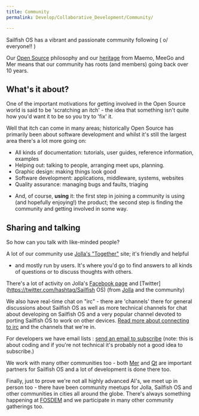 ```yaml
---
title: Community
permalink: Develop/Collaborative_Development/Community/

---
```


Sailfish OS has a vibrant and passionate community following ( o/
everyone\!\! )

Our [Open Source](/Develop/Open_Source) philosophy and our
[heritage](/heritage) from Maemo, MeeGo and Mer means that our
community has roots (and members) going back over 10 years.

## What's it about?

One of the important motivations for getting involved in the Open Source
world is said to be 'scratching an itch' - the idea that something isn't
quite how you'd want it to be so you try to 'fix' it.

Well that itch can come in many areas; historically Open Source has
primarily been about software development and whilst it's still the
largest area there's a lot more going on:

  - All kinds of documentation: tutorials, user guides, reference
    information, examples
  - Helping out: talking to people, arranging meet ups, planning.
  - Graphic design: making things look good
  - Software development: applications, middleware, systems, websites
  - Quality assurance: managing bugs and faults, triaging

<!-- end list -->

  - And, of course, **using** it: the first step in joining a community
    is using (and hopefully enjoying\!) the product; the second step is
    finding the community and getting involved in some way.

## Sharing and talking

So how can you talk with like-minded people?

A lot of our community use [Jolla's
"Together"](https://together.jolla.com) site; it's friendly and helpful
- and mostly run by users. It's where you'd go to find answers to all
kinds of questions or to discuss thoughts with others.

There's a lot of activity on Jolla's [Facebook
page](https://www.facebook.com/jollaofficial) and
[Twitter](https://twitter.com/hashtag/Sailfish OS) (from
[Jolla](https://twitter.com/JollaHQ/) and the community)

We also have real-time chat on "irc" - there are 'channels' there for
general discussions about Sailfish OS as well as more technical channels
for chat about developing on Sailfish OS and a very popular channel
devoted to porting Sailfish OS to work on other devices. [Read more about
connecting to irc](/irc) and the channels that we're in.

For developers we have email lists : [send an email to
subscribe](mailto:devel-subscribe@lists.sailfishos.org) (note: this is
about coding and if you're not technical it's probably not a good idea
to subscribe.)

We work with many other communities too - both
[Mer](https://wiki.merproject.org) and
[Qt](https://wiki.qt.io/Online_Communities) are important partners for
Sailfish OS and a lot of development is done there too.

Finally, just to prove we're not all highly advanced AI's, we meet up in
person too - there have been community meetups for Jolla, Sailfish OS and
other communities in cities all around the globe. There's always
something happening at [FOSDEM](https://fosdem.org) and we participate
in many other community gatherings too.
